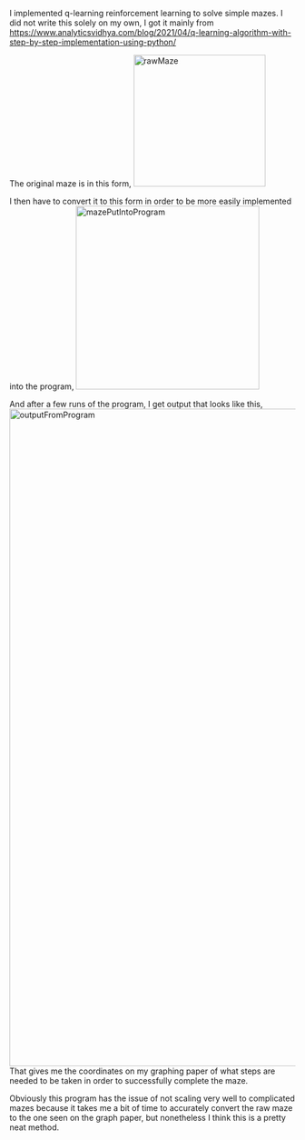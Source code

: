 I implemented q-learning reinforcement learning to solve simple mazes. I did not write this solely on my own, I got it mainly from 
https://www.analyticsvidhya.com/blog/2021/04/q-learning-algorithm-with-step-by-step-implementation-using-python/

The original maze is in this form,
<img width="232" alt="rawMaze" src="https://user-images.githubusercontent.com/37377528/130355837-f7cc8f5b-9a0f-4309-a444-bedfcb9486bd.png">

I then have to convert it to this form in order to be more easily implemented into the program,
<img width="323" alt="mazePutIntoProgram" src="https://user-images.githubusercontent.com/37377528/130355875-a1b08f59-c552-49ca-8f21-fdc4a35c2da5.png">

And after a few runs of the program, I get output that looks like this,
<img width="1157" alt="outputFromProgram" src="https://user-images.githubusercontent.com/37377528/130356027-e59b1bdb-4da9-4c54-b3fa-1a2a17757b61.png">
That gives me the coordinates on my graphing paper of what steps are needed to be taken in order to successfully complete the maze.

Obviously this program has the issue of not scaling very well to complicated mazes because it takes me a bit of time to accurately convert
the raw maze to the one seen on the graph paper, but nonetheless I think this is a pretty neat method.
